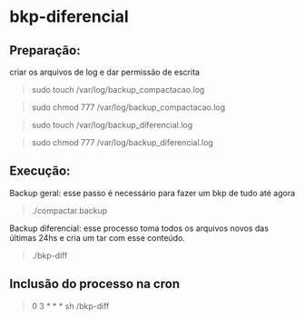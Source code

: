 bkp-diferencial
===============

## Preparação:

criar os arquivos de log e dar permissão de escrita

> sudo touch /var/log/backup_compactacao.log

> sudo chmod 777 /var/log/backup_compactacao.log

> sudo touch /var/log/backup_diferencial.log

> sudo chmod 777 /var/log/backup_diferencial.log

## Execução:

Backup geral: esse passo é necessário para fazer um bkp de tudo até agora

> ./compactar.backup

Backup diferencial: esse processo toma todos os arquivos novos das últimas 24hs e cria um tar com esse conteúdo.

> ./bkp-diff

## Inclusão do processo na cron

> 0 3 * * * sh <path do script>/bkp-diff

